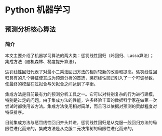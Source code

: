 # Python 机器学习
## 预测分析核心算法
### 简介
本文主要介绍了机器学习算法的两大类：惩罚线性回归（岭回归、Lasso算法）；集成方法（随机森林、梯度提升算法）。  

惩罚线性回归代表了对最小二乘法回归方法的相对较新的改善和提高。惩罚线性回归具有的几个特征使其成为预测分析的首选，惩罚线性回归引入了一个可调参数，使最终的模型在过拟合与欠拟合之间达到了平衡。  

集成方法是目前最有力的预测分析工具之一。它可以对特别复杂的行为进行建模，特别是过定的问题，由于集成方法的性能，许多经验丰富的数据科学家在做第一次尝试时都使用该方法。集成方法使用相对简单，而且可以依据对预测的贡献程度对特征排序。  

目前集成方法与惩罚线性回归齐头并进，惩罚线性回归是从克服一般回归方法的局限性进化而来的，集成方法是从克服二元决策树的局限性进化而来的。
